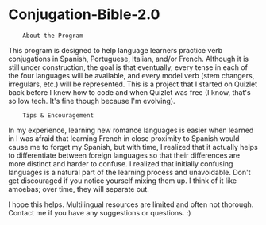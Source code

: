 # Conjugation-Bible-2.0
        About the Program
This program is designed to help language learners practice verb conjugations in 
Spanish, Portuguese, Italian, and/or French.   Although it is still under 
construction, the goal is that eventually, every tense in each of the four 
languages will be available, and every model verb (stem changers, irregulars, 
etc.) will be represented.  This is a project that I started on Quizlet back before I knew how to code and when Quizlet was free (I know, that's so low tech. It's fine though because I'm evolving).

        Tips & Encouragement
     
In my experience, learning new romance languages is easier when learned in 
I was afraid that learning French in close proximity to Spanish would cause me to forget my Spanish, but 
with time, I realized that it actually helps to differentiate between foreign languages 
so that their differences are more distinct and harder to confuse.   I realized that 
initially confusing languages is a natural part of the learning process and unavoidable. 
Don't get discouraged if you notice yourself mixing them up.   I think of it like amoebas; 
over time, they will separate out.  
    
I hope this helps.  Multilingual resources are limited and often not thorough.  Contact me if you have any suggestions or questions.  :)
